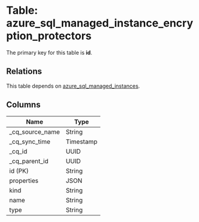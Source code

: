 # Table: azure_sql_managed_instance_encryption_protectors

The primary key for this table is **id**.

## Relations

This table depends on [azure_sql_managed_instances](azure_sql_managed_instances.md).

## Columns

| Name          | Type          |
| ------------- | ------------- |
|_cq_source_name|String|
|_cq_sync_time|Timestamp|
|_cq_id|UUID|
|_cq_parent_id|UUID|
|id (PK)|String|
|properties|JSON|
|kind|String|
|name|String|
|type|String|